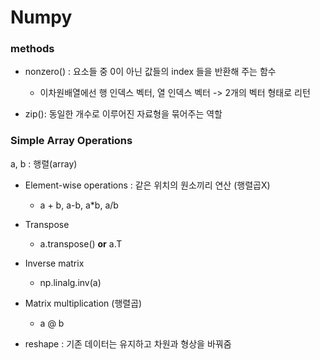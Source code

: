 # Numpy

### methods

- nonzero() : 요소들 중 0이 아닌 값들의 index 들을 반환해 주는 함수
  - 이차원배열에선 행 인덱스 벡터, 열 인덱스 벡터 -> 2개의 벡터 형태로 리턴

- zip(): 동일한 개수로 이루어진 자료형을 묶어주는 역할





### Simple Array Operations

a, b : 행렬(array)

- Element-wise operations : 같은 위치의 원소끼리 연산 (행렬곱X)
  - a + b, a-b, a*b, a/b

- Transpose
  - a.transpose() **or** a.T

- Inverse matrix
  - np.linalg.inv(a)
- Matrix multiplication (행렬곱)
  - a @ b



- reshape : 기존 데이터는 유지하고 차원과 형상을 바꿔줌